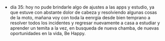 - día 35: hoy no pude brindarle algo de ajustes a las apps y estudio, ya que estuve con abstante dolor de cabeza y resolviendo algunas cosas de la moto, mañana voy con toda la eenrgia desde bien temprano a resolver todos los incidentes y regresar nuevamente a casa a estudiar y aprender un temita a la vez, en busqueda de nueva chamba, de nuevas oportunidades en la vida, Be Happy.

